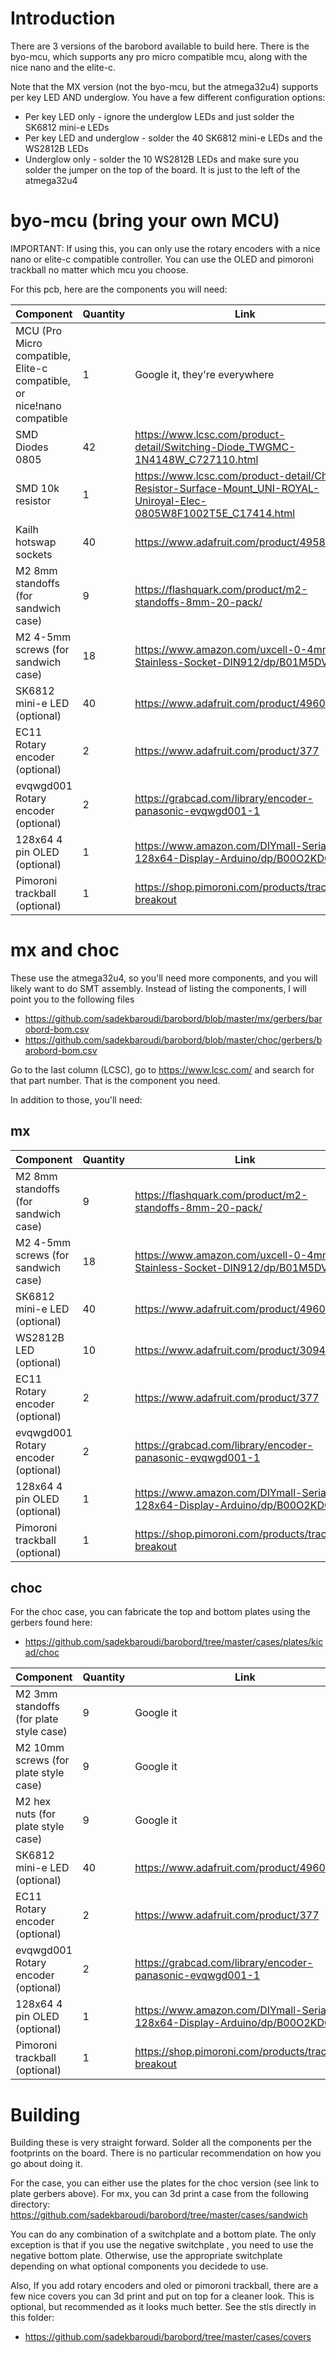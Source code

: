 # Introduction

There are 3 versions of the barobord available to build here. There is the byo-mcu, which supports any pro micro compatible mcu, along with the nice nano and the elite-c.

Note that the MX version (not the byo-mcu, but the atmega32u4) supports per key LED AND underglow. You have a few different configuration options:
* Per key LED only - ignore the underglow LEDs and just solder the SK6812 mini-e LEDs
* Per key LED and underglow - solder the 40 SK6812 mini-e LEDs and the WS2812B LEDs
* Underglow only - solder the 10 WS2812B LEDs and make sure you solder the jumper on the top of the board. It is just to the left of the atmega32u4

# byo-mcu (bring your own MCU)

IMPORTANT: If using this, you can only use the rotary encoders with a nice nano or elite-c compatible controller. You can use the OLED and pimoroni trackball no matter which mcu you choose.

For this pcb, here are the components you will need:

| Component   | Quantity    | Link |
| ----------- | ----------- | ------------ |
| MCU (Pro Micro compatible, Elite-c compatible, or nice!nano compatible     | 1       | Google it, they're everywhere |
| SMD Diodes 0805   | 42       | https://www.lcsc.com/product-detail/Switching-Diode_TWGMC-1N4148W_C727110.html |
| SMD 10k resistor   | 1       | https://www.lcsc.com/product-detail/Chip-Resistor-Surface-Mount_UNI-ROYAL-Uniroyal-Elec-0805W8F1002T5E_C17414.html |
| Kailh hotswap sockets | 40 | https://www.adafruit.com/product/4958 |
| M2 8mm standoffs (for sandwich case) | 9 | https://flashquark.com/product/m2-standoffs-8mm-20-pack/ |
| M2 4-5mm screws (for sandwich case) | 18 | https://www.amazon.com/uxcell-0-4mm-Stainless-Socket-DIN912/dp/B01M5DVE9R |
| SK6812 mini-e LED (optional)   | 40       | https://www.adafruit.com/product/4960 |
| EC11 Rotary encoder (optional)   | 2       | https://www.adafruit.com/product/377 |
| evqwgd001 Rotary encoder (optional)   | 2       | https://grabcad.com/library/encoder-panasonic-evqwgd001-1 |
| 128x64 4 pin OLED (optional)  | 1       | https://www.amazon.com/DIYmall-Serial-128x64-Display-Arduino/dp/B00O2KDQBE |
| Pimoroni trackball (optional) | 1 | https://shop.pimoroni.com/products/trackball-breakout |

# mx and choc

These use the atmega32u4, so you'll need more components, and you will likely want to do SMT assembly. Instead of listing the components, I will point you to the following files
* https://github.com/sadekbaroudi/barobord/blob/master/mx/gerbers/barobord-bom.csv
* https://github.com/sadekbaroudi/barobord/blob/master/choc/gerbers/barobord-bom.csv

Go to the last column (LCSC), go to https://www.lcsc.com/ and search for that part number. That is the component you need.

In addition to those, you'll need:

## mx

| Component   | Quantity    | Link |
| ----------- | ----------- | ------------ |
| M2 8mm standoffs (for sandwich case) | 9 | https://flashquark.com/product/m2-standoffs-8mm-20-pack/ |
| M2 4-5mm screws (for sandwich case) | 18 | https://www.amazon.com/uxcell-0-4mm-Stainless-Socket-DIN912/dp/B01M5DVE9R |
| SK6812 mini-e LED (optional)   | 40       | https://www.adafruit.com/product/4960 |
| WS2812B LED (optional) | 10 | https://www.adafruit.com/product/3094 |
| EC11 Rotary encoder (optional)   | 2       | https://www.adafruit.com/product/377 |
| evqwgd001 Rotary encoder (optional)   | 2       | https://grabcad.com/library/encoder-panasonic-evqwgd001-1 |
| 128x64 4 pin OLED (optional)  | 1       | https://www.amazon.com/DIYmall-Serial-128x64-Display-Arduino/dp/B00O2KDQBE |
| Pimoroni trackball (optional) | 1 | https://shop.pimoroni.com/products/trackball-breakout |

## choc

For the choc case, you can fabricate the top and bottom plates using the gerbers found here:
* https://github.com/sadekbaroudi/barobord/tree/master/cases/plates/kicad/choc

| Component   | Quantity    | Link |
| ----------- | ----------- | ------------ |
| M2 3mm standoffs (for plate style case) | 9 | Google it |
| M2 10mm screws (for plate style case) | 9 | Google it |
| M2 hex nuts (for plate style case) | 9 | Google it |
| SK6812 mini-e LED (optional)   | 40       | https://www.adafruit.com/product/4960 |
| EC11 Rotary encoder (optional)   | 2       | https://www.adafruit.com/product/377 |
| evqwgd001 Rotary encoder (optional)   | 2       | https://grabcad.com/library/encoder-panasonic-evqwgd001-1 |
| 128x64 4 pin OLED (optional)  | 1       | https://www.amazon.com/DIYmall-Serial-128x64-Display-Arduino/dp/B00O2KDQBE |
| Pimoroni trackball (optional) | 1 | https://shop.pimoroni.com/products/trackball-breakout |


# Building

Building these is very straight forward. Solder all the components per the footprints on the board. There is no particular recommendation on how you go about doing it.

For the case, you can either use the plates for the choc version (see link to plate gerbers above). For mx, you can 3d print a case from the following directory:
https://github.com/sadekbaroudi/barobord/tree/master/cases/sandwich

You can do any combination of a switchplate and a bottom plate. The only exception is that if you use the negative switchplate , you need to use the negative bottom plate. Otherwise, use the appropriate switchplate depending on what optional components you decidede to use. 

Also, If you add rotary encoders and oled or pimoroni trackball, there are a few nice covers you can 3d print and put on top for a cleaner look. This is optional, but recommended as it looks much better. See the stls directly in this folder:
* https://github.com/sadekbaroudi/barobord/tree/master/cases/covers
